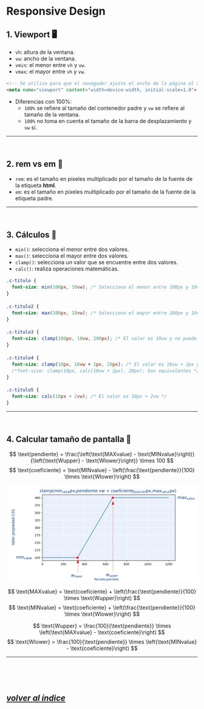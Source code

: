 # Responsive Design

## 1. Viewport 🖥️
- `vh`: altura de la ventana.
- `vw`: ancho de la ventana.
- `vmin`: el menor entre `vh` y `vw`.
- `vmax`: el mayor entre `vh` y `vw`.
```html
<!-- Se utiliza para que el navegador ajuste el ancho de la página al ancho del dispositivo. -->
<meta name="viewport" content="width=device-width, initial-scale=1.0">
```
- Diferencias con 100%:
  - `100%` se refiere al tamaño del contenedor padre y `vw` se refiere al tamaño de la ventana.
  - `100%` no toma en cuenta el tamaño de la barra de desplazamiento y `vw` sí.
---
<br>


## 2. rem vs em 🔢
- `rem`: es el tamaño en pixeles multiplicado por el tamaño de la fuente de la etiqueta **html**.
- `em`: es el tamaño en pixeles multiplicado por el tamaño de la fuente de la etiqueta padre.
---
<br>


## 3. Cálculos 🧮
- `min()`: selecciona el menor entre dos valores.
- `max()`: selecciona el mayor entre dos valores.
- `clamp()`: selecciona un valor que se encuentre entre dos valores.
- `calc()`: realiza operaciones matemáticas.
```css
.c-titulo {
  font-size: min(100px, 10vw); /* Selecciona el menor entre 100px y 10vw */
}

.c-titulo2 {
  font-size: max(100px, 10vw); /* Selecciona el mayor entre 100px y 10vw */
}

.c-titulo3 {
  font-size: clamp(100px, 10vw, 200px); /* El valor es 10vw y no puede ser menor a 100px ni mayor a 200px */
}

.c-titulo4 {
  font-size: clamp(10px, 10vw + 2px, 20px); /* El valor es 10vw + 2px y no puede ser menor a 10px ni mayor a 20px */
  /*font-size: clamp(10px, calc(10vw + 2px), 20px); Son equivalentes */
}

.c-titulo5 {
  font-size: calc(10px + 2vw); /* El valor es 10px + 2vw */
}
```
---
<br>


## 4. Calcular tamaño de pantalla 📏
$$ \text{pendiente} = \frac{\left(\text{MAXvalue} - \text{MINvalue}\right)}{\left(\text{Wupper} - \text{Wlower}\right)} \times 100 $$
$$ \text{coeficiente} = \text{MINvalue} - \left(\frac{\text{pendiente}}{100} \times \text{Wlower}\right) $$

![calcular tamaño de pantalla](./img/clamp.png)

$$ \text{MAXvalue} = \text{coeficiente} + \left(\frac{\text{pendiente}}{100} \times \text{Wupper}\right) $$
$$ \text{MINvalue} = \text{coeficiente} + \left(\frac{\text{pendiente}}{100} \times \text{Wlower}\right) $$

$$ \text{Wupper} = \frac{100}{\text{pendiente}} \times \left(\text{MAXvalue} - \text{coeficiente}\right) $$
$$ \text{Wlower} = \frac{100}{\text{pendiente}} \times \left(\text{MINvalue} - \text{coeficiente}\right) $$

---
<br><br><br>

## *[volver al índice](../../../README.md)*